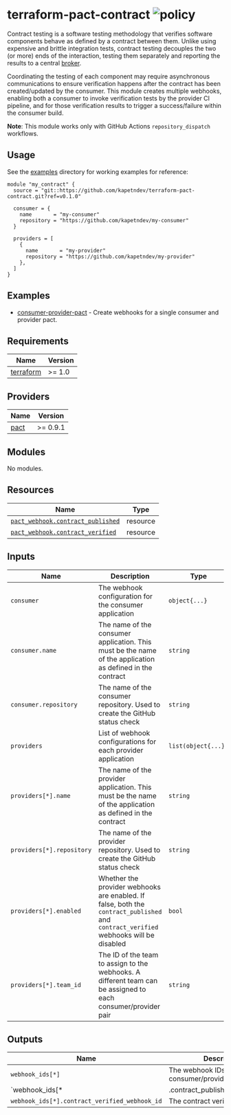 # terraform-pact-contract ![policy](https://github.com/kapetndev/terraform-pact-contract/workflows/policy/badge.svg)

Contract testing is a software testing methodology that verifies software
components behave as defined by a contract between them. Unlike using expensive
and brittle integration tests, contract testing decouples the two (or more) ends
of the interaction, testing them separately and reporting the results to
a central [broker](https://pactflow.io/).

Coordinating the testing of each component may require asynchronous
communications to ensure verification happens after the contract has been
created/updated by the consumer. This module creates multiple webhooks, enabling
both a consumer to invoke verification tests by the provider CI pipeline, and
for those verification results to trigger a success/failure within the consumer
build.

**Note**: This module works only with GitHub Actions `repository_dispatch`
workflows.

## Usage

See the [examples](examples) directory for working examples for reference:

```hcl
module "my_contract" {
  source = "git::https://github.com/kapetndev/terraform-pact-contract.git?ref=v0.1.0"

  consumer = {
    name       = "my-consumer"
    repository = "https://github.com/kapetndev/my-consumer"
  }

  providers = [
    {
      name       = "my-provider"
      repository = "https://github.com/kapetndev/my-provider"
    },
  ]
}
```

## Examples

- [consumer-provider-pact](examples/consumer-provider-pact) - Create webhooks
  for a single consumer and provider pact.

## Requirements

| Name | Version |
|------|---------|
| [terraform](https://www.terraform.io/) | >= 1.0 |

## Providers

| Name | Version |
|------|---------|
| [pact](https://registry.terraform.io/providers/pactflow/pact/latest) | >= 0.9.1 |

## Modules

No modules.

## Resources

| Name | Type |
|------|------|
| [`pact_webhook.contract_published`](https://registry.terraform.io/providers/pactflow/pact/latest/docs/resources/webhook) | resource |
| [`pact_webhook.contract_verified`](https://registry.terraform.io/providers/pactflow/pact/latest/docs/resources/webhook) | resource |

## Inputs

| Name | Description | Type | Default | Required |
|------|-------------|------|---------|:--------:|
| `consumer` | The webhook configuration for the consumer application | `object{...}` | | yes |
| `consumer.name` | The name of the consumer application. This must be the name of the application as defined in the contract | `string` | | yes |
| `consumer.repository` | The name of the consumer repository. Used to create the GitHub status check | `string` | | yes |
| `providers` | List of webhook configurations for each provider application | `list(object{...})` | | yes |
| `providers[*].name` | The name of the provider application. This must be the name of the application as defined in the contract | `string` | | yes |
| `providers[*].repository` | The name of the provider repository. Used to create the GitHub status check | `string` | | yes |
| `providers[*].enabled` | Whether the provider webhooks are enabled. If false, both the `contract_published` and `contract_verified` webhooks will be disabled | `bool` | `true` | no |
| `providers[*].team_id` | The ID of the team to assign to the webhooks. A different team can be assigned to each consumer/provider pair | `string` | `null` | no |

## Outputs

| Name | Description |
|------|-------------|
| `webhook_ids[*]` | The webhook IDs for each consumer/provider pair |
| `webhook_ids[*|.contract_published_webhook_id` | The contract published webhook ID |
| `webhook_ids[*].contract_verified_webhook_id` | The contract verified webhook ID |
